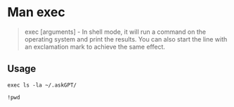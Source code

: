 # Man exec

> exec <command>  [arguments] - In shell mode, it will run a command on the operating system and print the results. You can also start the line with an exclamation mark to achieve the same effect.

## Usage

`exec ls -la ~/.askGPT/`

`!pwd`